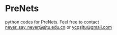 # PreNets
python codes for PreNets.
Feel free to contact never_say_never@sjtu.edu.cn or ycqsjtu@gmail.com
